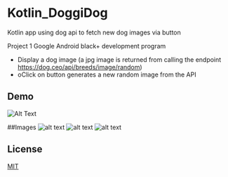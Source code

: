 # Kotlin_DoggiDog
Kotlin app using dog api to fetch new dog images via button

Project 1 Google Android black+ development program

- Display a dog image (a jpg image is returned from calling the endpoint https://dog.ceo/api/breeds/image/random)
- oClick on button generates a new random image from the API


## Demo
![Alt Text](https://media4.giphy.com/media/Zo4HQgsIhdUL4j3MI5/giphy.gif?cid=790b761134332d2948681e9c67f559e19ddd4834a53d7089&rid=giphy.gif&ct=g)

##Images
![alt text](https://i.imgur.com/6qQGCkf.png)
![alt text](https://i.imgur.com/MAdnaz6.png)
![alt text](https://i.imgur.com/newqJza.png)


## License
[MIT](https://choosealicense.com/licenses/mit/)

